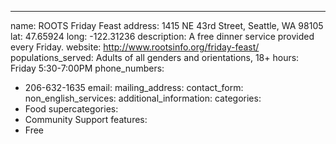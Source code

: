 ---
name: ROOTS Friday Feast
address: 1415 NE 43rd Street, Seattle, WA 98105
lat: 47.65924
long: -122.31236
description: A free dinner service provided every Friday.
website: http://www.rootsinfo.org/friday-feast/
populations_served: Adults of all genders and orientations, 18+
hours: Friday 5:30-7:00PM
phone_numbers: 
  - 206-632-1635
email: 
mailing_address:
contact_form:
non_english_services: 
additional_information: 
categories:
  - Food
supercategories:
  - Community Support
features:
  - Free
  